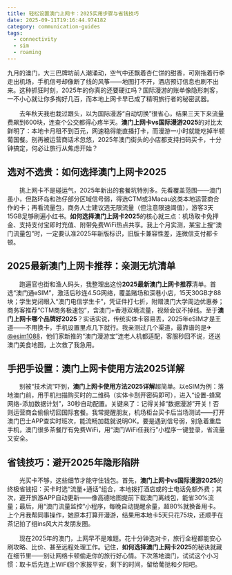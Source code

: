 ```yaml
---
title: 轻松设置澳门上网卡：2025实用步骤与省钱技巧
date: 2025-09-11T19:16:44.974182
category: communication-guides
tags:
  - connectivity
  - sim
  - roaming
---
```


九月的澳门，大三巴牌坊前人潮涌动，空气中还飘着杏仁饼的甜香，可刚拖着行李走出机场，手机信号却像断了线的风筝——地图打不开，酒店预订信息也刷不出来。这种抓狂时刻，2025年的你真的还要硬扛吗？国际漫游的账单像隐形刺客，一不小心就让你多掏好几百，而本地上网卡早已成了精明旅行者的秘密武器。

　　去年秋天我也栽过跟头，以为国际漫游“自动切换”很省心，结果三天下来流量费飙到600块，连查个公交都得心疼半天。**澳门上网卡vs国际漫游2025**的对比太鲜明了：本地卡月租不到百元，网速稳得能直播打卡，而漫游一小时就能吃掉半顿葡国餐。别再被运营商话术忽悠，2025年澳门街头的小店都支持扫码买卡，十分钟搞定，何必让旅行从焦虑开始？

## 选对不选贵：如何选择澳门上网卡2025

　　挑上网卡不是碰运气，2025年新出的套餐坑特别多。先看覆盖范围——澳门虽小，但路环岛和氹仔部分区域信号弱，得选CTM或3Macau这类本地运营商合作的卡；再看流量包，商务人士建议选无限流量（但注意限速阈值），游客3天15GB足够刷遍小红书。**如何选择澳门上网卡2025**的核心就三点：机场取卡免押金、支持支付宝即时充值、附带免费WiFi热点共享。我上个月实测，某宝上搜“澳门流量包”时，一定要认准2025年新版标识，旧版卡兼容性差，连微信支付都卡顿。

## 2025最新澳门上网卡推荐：亲测无坑清单

　　跑遍官也街和渔人码头，我整理出这份**2025最新澳门上网卡推荐**清单。首选“澳门通eSIM”，激活后秒连4.5G网络，覆盖赌场和深巷小店，15天30GB才88块；学生党闭眼入“澳门电信学生卡”，凭证件打七折，附赠澳门大学周边优惠券；商务客推荐“CTM商务极速包”，含澳门+香港双境流量，视频会议不掉线。至于**澳门上网卡哪个品牌好2025**？实话实说，传统实体卡容易丢，2025年eSIM才是王道——不用换卡，手机设置里点几下就行。我亲测过几个渠道，最靠谱的是✈[@esim1088](https://t.me/s/esim1088)，他们家新推的“澳门漫游宝”连老人机都适配，客服秒回不说，还送澳门美食地图，上次救了我急用。

## 手把手设置：澳门上网卡使用方法2025详解

　　别被“技术流”吓到，**澳门上网卡使用方法2025详解**超简单。以eSIM为例：落地澳门前，用手机扫描购买时的二维码（实体卡刮开密码即可），进入“设置-蜂窝网络-添加数据计划”，30秒自动配置。关键来了：记得关掉“数据漫游”开关！否则运营商会偷偷切回国际套餐。我常提醒朋友，机场柜台买卡后当场测试——打开澳门巴士APP查实时班次，能流畅加载就说明OK。要是遇到信号弱，别急着重启手机，澳门很多茶餐厅有免费WiFi，用“澳门WiFi任我行”小程序一键登录，省流量又安全。

## 省钱技巧：避开2025年隐形陷阱

　　光买卡不够，这些细节才能守住钱包。首先，**澳门上网卡vs国际漫游2025**的终极省钱招：买卡时选“流量+通话”组合，本地拨打酒店或的士电话免额外费；其次，避开旅游APP自动更新——像高德地图提前下载澳门离线包，能省30%流量；最后，用“澳门流量监控”小程序，每晚自动提醒余量，超80%就换备用卡。上个月我帮同事操作，她原本打算开漫游，结果用本地卡5天只花75块，还顺手在茶记拍了组ins风大片发朋友圈。

　　现在2025年的澳门，上网早不是难题。花十分钟选对卡，旅行全程都能安心刷攻略、比价、甚至远程处理工作。记住，**如何选择澳门上网卡2025**的秘诀就藏在细节里——别让网络卡顿偷走你的旅行好心情。下次落地澳门，试试这个小习惯：取卡后先连上WiFi回个家报平安，剩下的时间，留给葡挞和夕阳吧。